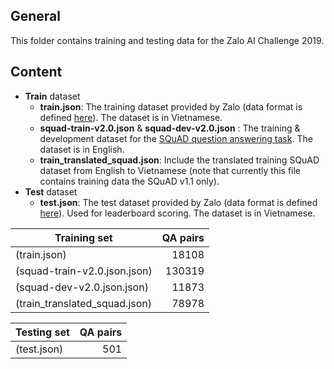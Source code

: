 ## General
This folder contains training and testing data for the Zalo AI Challenge 2019.

## Content
- **Train** dataset
    - **train.json**: The training dataset provided by Zalo (data format is defined [here](https://challenge.zalo.ai/portal/question-answering/data)). The dataset is in Vietnamese.
    - **squad-train-v2.0.json** &  **squad-dev-v2.0.json** : The training & development dataset for the [SQuAD question answering task](https://rajpurkar.github.io/SQuAD-explorer/). The dataset is in English.
	- **train_translated_squad.json**: Include the translated training SQuAD dataset from English to Vietnamese (note that currently this file contains training data the SQuAD v1.1 only).
- **Test** dataset
    - **test.json**: The test dataset provided by Zalo (data format is defined [here](https://challenge.zalo.ai/portal/question-answering/data)). Used for leaderboard scoring. The dataset is in Vietnamese.

|		Training set							|	QA pairs	|
|-----------------------------------------------|--------------:|
|   (train.json)	                            |	 18108      |
|   (squad-train-v2.0.json.json)	            |	130319      |
|   (squad-dev-v2.0.json.json)	                |	 11873      |
|   (train_translated_squad.json)	            |	 78978      |
	
|		Testing set								|	QA pairs	|	
|-----------------------------------------------|--------------:|
|   (test.json)									|	   501		|